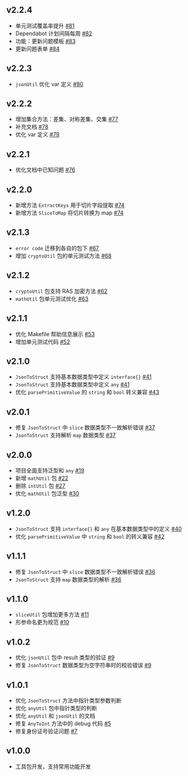 ## v2.2.4
- 单元测试覆盖率提升 [#81](https://github.com/jefferyjob/go-easy-utils/pull/81)
- Dependabot 计划间隔每周 [#82](https://github.com/jefferyjob/go-easy-utils/pull/82)
- 功能：更新问题模板 [#83](https://github.com/jefferyjob/go-easy-utils/pull/83)
- 更新问题表单 [#84](https://github.com/jefferyjob/go-easy-utils/pull/84)

## v2.2.3
- `jsonUtil` 优化 var 定义 [#80](https://github.com/jefferyjob/go-easy-utils/pull/80)

## v2.2.2
- 增加集合方法：差集、对称差集、交集 [#77](https://github.com/jefferyjob/go-easy-utils/pull/77)
- 补充文档 [#78](https://github.com/jefferyjob/go-easy-utils/pull/78)
- 优化 var 定义 [#79](https://github.com/jefferyjob/go-easy-utils/pull/79)

## v2.2.1
- 优化文档中已知问题 [#76](https://github.com/jefferyjob/go-easy-utils/pull/76)

## v2.2.0
- 新增方法 `ExtractKeys` 用于切片字段提取 [#74](https://github.com/jefferyjob/go-easy-utils/pull/74)
- 新增方法 `SliceToMap` 将切片转换为 map [#74](https://github.com/jefferyjob/go-easy-utils/pull/74)

## v2.1.3
- `error code` 迁移到各自的包下 [#67](https://github.com/jefferyjob/go-easy-utils/pull/67)
- 增加 `cryptoUtil` 包的单元测试方法 [#68](https://github.com/jefferyjob/go-easy-utils/pull/68)

## v2.1.2
- `cryptoUtil` 包支持 RAS 加密方法 [#62](https://github.com/jefferyjob/go-easy-utils/pull/62)
- `mathUtil` 包单元测试优化 [#63](https://github.com/jefferyjob/go-easy-utils/pull/63)

## v2.1.1
- 优化 Makefile 帮助信息展示 [#53](https://github.com/jefferyjob/go-easy-utils/pull/53)
- 增加单元测试代码 [#52](https://github.com/jefferyjob/go-easy-utils/pull/52)

## v2.1.0
- `JsonToStruct` 支持基本数据类型中定义 `interface{}` [#41](https://github.com/jefferyjob/go-easy-utils/pull/41)
- `JsonToStruct` 支持基本数据类型中定义 `any` [#41](https://github.com/jefferyjob/go-easy-utils/pull/41)
- 优化 `parsePrimitiveValue` 的 `string` 和 `bool` 转义兼容 [#43](https://github.com/jefferyjob/go-easy-utils/pull/43)

## v2.0.1
- 修复 `JsonToStruct` 中 `slice` 数据类型不一致解析错误 [#37](https://github.com/jefferyjob/go-easy-utils/pull/37)
- `JsonToStruct` 支持解析 `map` 数据类型 [#37](https://github.com/jefferyjob/go-easy-utils/pull/37)

## v2.0.0
- 项目全面支持泛型和 `any` [#19](https://github.com/jefferyjob/go-easy-utils/pull/19)
- 新增 `mathUtil` 包 [#22](https://github.com/jefferyjob/go-easy-utils/pull/22)
- 删除 `intUtil` 包 [#27](https://github.com/jefferyjob/go-easy-utils/pull/27)
- 优化 `mathUtil` 包泛型 [#30](https://github.com/jefferyjob/go-easy-utils/pull/30)

## v1.2.0
- `JsonToStruct` 支持 `interface{}` 和 `any` 在基本数据类型中的定义 [#40](https://github.com/jefferyjob/go-easy-utils/pull/40)
- 优化 `parsePrimitiveValue` 中 `string` 和 `bool` 的转义兼容 [#42](https://github.com/jefferyjob/go-easy-utils/pull/42)

## v1.1.1
- 修复 `JsonToStruct` 中 `slice` 数据类型不一致解析错误 [#36](https://github.com/jefferyjob/go-easy-utils/pull/36)
- `JsonToStruct` 支持 `map` 数据类型的解析 [#36](https://github.com/jefferyjob/go-easy-utils/pull/36)

## v1.1.0
- `sliceUtil` 包增加更多方法 [#11](https://github.com/jefferyjob/go-easy-utils/pull/11)
- 形参命名更为规范 [#10](https://github.com/jefferyjob/go-easy-utils/pull/10)

## v1.0.2
- 优化 `jsonUtil` 包中 result 类型的验证 [#9](https://github.com/jefferyjob/go-easy-utils/pull/9)
- 修复 `JsonToStruct` 数据类型为空字符串时的校验错误 [#9](https://github.com/jefferyjob/go-easy-utils/pull/9)

## v1.0.1
- 优化 `JsonToStruct` 方法中指针类型参数判断
- 优化 `anyUtil` 包中指针类型的判断
- 优化 `anyUtil` 和 `jsonUtil` 的文档
- 修复 `AnyToInt` 方法中的 debug 代码 [#5](https://github.com/jefferyjob/go-easy-utils/pull/5)
- 修复身份证号验证问题 [#7](https://github.com/jefferyjob/go-easy-utils/pull/7)

## v1.0.0
- 工具包开发，支持常用功能开发